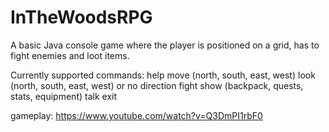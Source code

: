 # InTheWoodsRPG

A basic Java console game where the player is positioned on a grid, has to fight enemies and loot items.

Currently supported commands:
	help
	move <direction> (north, south, east, west)
	look <direction> (north, south, east, west) or no direction
	fight <enemy name>
	show <player info> (backpack, quests, stats, equipment)
	talk <name>
	exit

 gameplay: https://www.youtube.com/watch?v=Q3DmPI1rbF0
